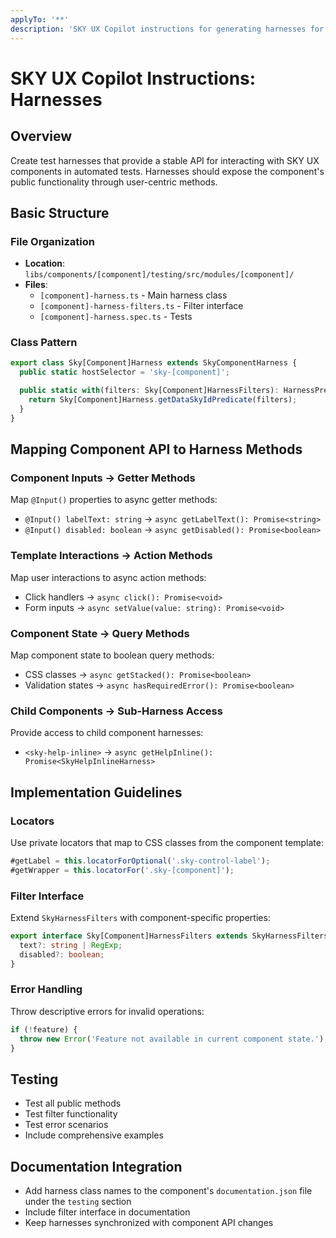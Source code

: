 ```yaml
---
applyTo: '**'
description: 'SKY UX Copilot instructions for generating harnesses for components.'
---
```


# SKY UX Copilot Instructions: Harnesses

## Overview

Create test harnesses that provide a stable API for interacting with SKY UX components in automated tests. Harnesses should expose the component's public functionality through user-centric methods.

## Basic Structure

### File Organization

- **Location**: `libs/components/[component]/testing/src/modules/[component]/`
- **Files**:
  - `[component]-harness.ts` - Main harness class
  - `[component]-harness-filters.ts` - Filter interface
  - `[component]-harness.spec.ts` - Tests

### Class Pattern

```typescript
export class Sky[Component]Harness extends SkyComponentHarness {
  public static hostSelector = 'sky-[component]';

  public static with(filters: Sky[Component]HarnessFilters): HarnessPredicate<Sky[Component]Harness> {
    return Sky[Component]Harness.getDataSkyIdPredicate(filters);
  }
}
```

## Mapping Component API to Harness Methods

### Component Inputs → Getter Methods

Map `@Input()` properties to async getter methods:

- `@Input() labelText: string` → `async getLabelText(): Promise<string>`
- `@Input() disabled: boolean` → `async getDisabled(): Promise<boolean>`

### Template Interactions → Action Methods

Map user interactions to async action methods:

- Click handlers → `async click(): Promise<void>`
- Form inputs → `async setValue(value: string): Promise<void>`

### Component State → Query Methods

Map component state to boolean query methods:

- CSS classes → `async getStacked(): Promise<boolean>`
- Validation states → `async hasRequiredError(): Promise<boolean>`

### Child Components → Sub-Harness Access

Provide access to child component harnesses:

- `<sky-help-inline>` → `async getHelpInline(): Promise<SkyHelpInlineHarness>`

## Implementation Guidelines

### Locators

Use private locators that map to CSS classes from the component template:

```typescript
#getLabel = this.locatorForOptional('.sky-control-label');
#getWrapper = this.locatorFor('.sky-[component]');
```

### Filter Interface

Extend `SkyHarnessFilters` with component-specific properties:

```typescript
export interface Sky[Component]HarnessFilters extends SkyHarnessFilters {
  text?: string | RegExp;
  disabled?: boolean;
}
```

### Error Handling

Throw descriptive errors for invalid operations:

```typescript
if (!feature) {
  throw new Error('Feature not available in current component state.');
}
```

## Testing

- Test all public methods
- Test filter functionality
- Test error scenarios
- Include comprehensive examples

## Documentation Integration

- Add harness class names to the component's `documentation.json` file under the `testing` section
- Include filter interface in documentation
- Keep harnesses synchronized with component API changes
